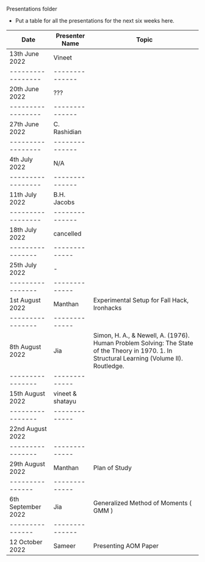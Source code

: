 Presentations folder
* Put a table for all the presentations for the next six weeks here.

Date               | Presenter Name |       Topic        | 
-----------------  | -------------- |  ----------------
13th June 2022     | Vineet         | 
-----------------  | -------------- |  
20th June 2022     | ???            | 
-----------------  | -------------- |  
27th June 2022     | C. Rashidian   | 
-----------------  | -------------- |  
4th July  2022     | N/A            | 
-----------------  | -------------- |  
11th July  2022    | B.H. Jacobs    | 
-----------------  | -------------- |  
18th July 2022     | cancelled      |
----------------   | -------------  |
25th July 2022     | -              |
----------------   | -------------  |
1st August 2022    | Manthan        |  Experimental Setup for Fall Hack, Ironhacks
----------------   | -------------  |
8th August 2022    | Jia            |  Simon, H. A., & Newell, A. (1976). Human Problem Solving: The State of the Theory in 1970.  1. In Structural Learning (Volume II). Routledge.                           
----------------   | -------------  |
15th August 2022   | vineet & shatayu |          
----------------   | -------------  |
22nd August  2022  |                |
----------------   | -------------  | 
29th August  2022  |   Manthan      |  Plan of Study 
---------------    | -------------  | 
6th September 2022 |    Jia         |  Generalized Method of Moments ( GMM )
---------------    |--------------  |    
12 October 2022    |    Sameer      |  Presenting AOM Paper   
